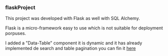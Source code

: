 ### flaskProject

This project was developed with Flask as well with SQL Alchemy.


Flask is a micro-framework easy to use which is not suitable for deployment porpuses.

I added a "Data-Table" component it is dynamic and it has already implemented de search and table pagination you can fin it [here](https://datatables.net/)
